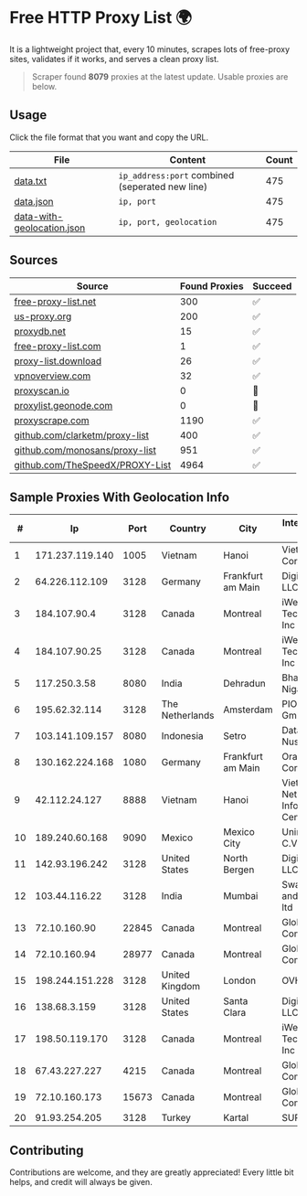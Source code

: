 
# Free HTTP Proxy List 🌍

It is a lightweight project that, every 10 minutes, scrapes lots of free-proxy sites, validates if it works, and serves a clean proxy list.


> Scraper found **8079** proxies at the latest update. Usable proxies are below.

## Usage

Click the file format that you want and copy the URL.


|File|Content|Count|
|----|-------|-----|
|[data.txt](https://raw.githubusercontent.com/themiralay/Proxy-List-World/master/data.txt)|`ip_address:port` combined (seperated new line)|475|
|[data.json](https://raw.githubusercontent.com/themiralay/Proxy-List-World/master/data.json)|`ip, port`|475|
|[data-with-geolocation.json](https://raw.githubusercontent.com/themiralay/Proxy-List-World/master/data-with-geolocation.json)|`ip, port, geolocation`|475|

## Sources

|Source|Found Proxies|Succeed|
|------|-------------|-------|
|[free-proxy-list.net](https://free-proxy-list.net)|300|✅|
|[us-proxy.org](https://www.us-proxy.org)|200|✅|
|[proxydb.net](http://proxydb.net)|15|✅|
|[free-proxy-list.com](https://free-proxy-list.com/?page=&port=&type%5B%5D=http&type%5B%5D=https&up_time=0&search=Search)|1|✅|
|[proxy-list.download](https://www.proxy-list.download/HTTP)|26|✅|
|[vpnoverview.com](https://vpnoverview.com/privacy/anonymous-browsing/free-proxy-servers)|32|✅|
|[proxyscan.io](https://www.proxyscan.io)|0|🚫|
|[proxylist.geonode.com](https://proxylist.geonode.com/api/proxy-list?limit=300&page=1&sort_by=lastChecked&sort_type=desc&protocols=http,https)|0|🚫|
|[proxyscrape.com](https://api.proxyscrape.com/v2/?request=displayproxies&protocol=http&timeout=10000&country=all&ssl=all&anonymity=all)|1190|✅|
|[github.com/clarketm/proxy-list](https://raw.githubusercontent.com/clarketm/proxy-list/master/proxy-list-raw.txt)|400|✅|
|[github.com/monosans/proxy-list](https://raw.githubusercontent.com/monosans/proxy-list/main/proxies/http.txt)|951|✅|
|[github.com/TheSpeedX/PROXY-List](https://raw.githubusercontent.com/TheSpeedX/PROXY-List/master/http.txt)|4964|✅|


## Sample Proxies With Geolocation Info

|#|Ip|Port|Country|City|Internet Service Provider|
|-|--|----|-------|----|-------------------------|
|1|171.237.119.140|1005|Vietnam|Hanoi|Viettel Corporation|
|2|64.226.112.109|3128|Germany|Frankfurt am Main|DigitalOcean, LLC|
|3|184.107.90.4|3128|Canada|Montreal|iWeb Technologies Inc|
|4|184.107.90.25|3128|Canada|Montreal|iWeb Technologies Inc|
|5|117.250.3.58|8080|India|Dehradun|Bharat Sanchar Nigam Ltd|
|6|195.62.32.114|3128|The Netherlands|Amsterdam|PIO-Hosting GmbH|
|7|103.141.109.157|8080|Indonesia|Setro|Data Buana Nusantara|
|8|130.162.224.168|1080|Germany|Frankfurt am Main|Oracle Corporation|
|9|42.112.24.127|8888|Vietnam|Hanoi|Vietnam Internet Network Information Center|
|10|189.240.60.168|9090|Mexico|Mexico City|Uninet S.A. de C.V.|
|11|142.93.196.242|3128|United States|North Bergen|DigitalOcean, LLC|
|12|103.44.116.22|3128|India|Mumbai|Swastik Internet and Cables pvt. ltd|
|13|72.10.160.90|22845|Canada|Montreal|GloboTech Communications|
|14|72.10.160.94|28977|Canada|Montreal|GloboTech Communications|
|15|198.244.151.228|3128|United Kingdom|London|OVH SAS|
|16|138.68.3.159|3128|United States|Santa Clara|DigitalOcean, LLC|
|17|198.50.119.170|3128|Canada|Montreal|iWeb Technologies Inc|
|18|67.43.227.227|4215|Canada|Montreal|GloboTech Communications|
|19|72.10.160.173|15673|Canada|Montreal|GloboTech Communications|
|20|91.93.254.205|3128|Turkey|Kartal|SUPERONLINE|



## Contributing

Contributions are welcome, and they are greatly appreciated! Every
little bit helps, and credit will always be given.

